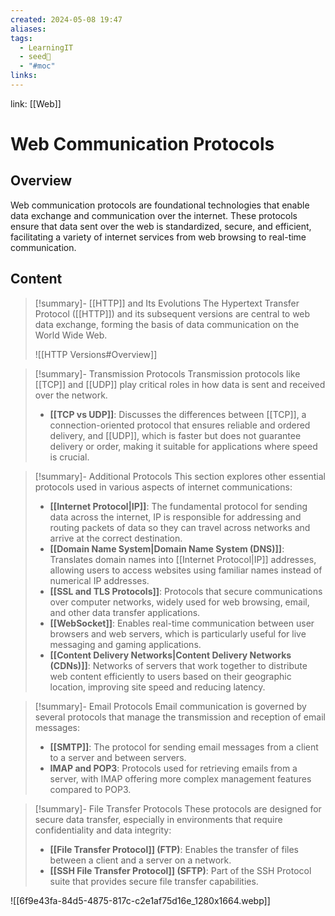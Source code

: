 ```yaml
---
created: 2024-05-08 19:47
aliases: 
tags:
  - LearningIT
  - seed🌱
  - "#moc"
links:
---
```


link: [[Web]]

# Web Communication Protocols

## Overview

Web communication protocols are foundational technologies that enable data exchange and communication over the internet. These protocols ensure that data sent over the web is standardized, secure, and efficient, facilitating a variety of internet services from web browsing to real-time communication.

## Content


> [!summary]- [[HTTP]] and Its Evolutions
> The Hypertext Transfer Protocol ([[HTTP]]) and its subsequent versions are central to web data exchange, forming the basis of data communication on the World Wide Web.
> 
> ![[HTTP Versions#Overview]]
> 


> [!summary]- Transmission Protocols
> Transmission protocols like [[TCP]] and [[UDP]] play critical roles in how data is sent and received over the network.
> 
> - **[[TCP vs UDP]]**: Discusses the differences between [[TCP]], a connection-oriented protocol that ensures reliable and ordered delivery, and [[UDP]], which is faster but does not guarantee delivery or order, making it suitable for applications where speed is crucial.


> [!summary]- Additional Protocols
> This section explores other essential protocols used in various aspects of internet communications:
> - **[[Internet Protocol|IP]]**: The fundamental protocol for sending data across the internet, IP is responsible for addressing and routing packets of data so they can travel across networks and arrive at the correct destination.
> - **[[Domain Name System|Domain Name System (DNS)]]**: Translates domain names into [[Internet Protocol|IP]] addresses, allowing users to access websites using familiar names instead of numerical IP addresses.
> - **[[SSL and TLS Protocols]]**: Protocols that secure communications over computer networks, widely used for web browsing, email, and other data transfer applications.
> - **[[WebSocket]]**: Enables real-time communication between user browsers and web servers, which is particularly useful for live messaging and gaming applications.
> - **[[Content Delivery Networks|Content Delivery Networks (CDNs)]]**: Networks of servers that work together to distribute web content efficiently to users based on their geographic location, improving site speed and reducing latency.


> [!summary]- Email Protocols
> Email communication is governed by several protocols that manage the transmission and reception of email messages:
> 
> - **[[SMTP]]**: The protocol for sending email messages from a client to a server and between servers.
> - **IMAP and POP3**: Protocols used for retrieving emails from a server, with IMAP offering more complex management features compared to POP3.


> [!summary]- File Transfer Protocols
> These protocols are designed for secure data transfer, especially in environments that require confidentiality and data integrity:
> 
> - **[[File Transfer Protocol]] (FTP)**: Enables the transfer of files between a client and a server on a network.
> - **[[SSH File Transfer Protocol]] (SFTP)**: Part of the SSH Protocol suite that provides secure file transfer capabilities.



![[6f9e43fa-84d5-4875-817c-c2e1af75d16e_1280x1664.webp]]
